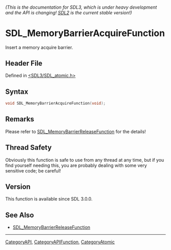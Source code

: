 ###### (This is the documentation for SDL3, which is under heavy development and the API is changing! [SDL2](https://wiki.libsdl.org/SDL2/) is the current stable version!)
# SDL_MemoryBarrierAcquireFunction

Insert a memory acquire barrier.

## Header File

Defined in [<SDL3/SDL_atomic.h>](https://github.com/libsdl-org/SDL/blob/main/include/SDL3/SDL_atomic.h)

## Syntax

```c
void SDL_MemoryBarrierAcquireFunction(void);

```

## Remarks

Please refer to
[SDL_MemoryBarrierReleaseFunction](SDL_MemoryBarrierReleaseFunction) for
the details!

## Thread Safety

Obviously this function is safe to use from any thread at any time, but if
you find yourself needing this, you are probably dealing with some very
sensitive code; be careful!

## Version

This function is available since SDL 3.0.0.

## See Also

- [SDL_MemoryBarrierReleaseFunction](SDL_MemoryBarrierReleaseFunction)

----
[CategoryAPI](CategoryAPI), [CategoryAPIFunction](CategoryAPIFunction), [CategoryAtomic](CategoryAtomic)

